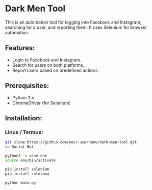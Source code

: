 # Dark Men Tool

This is an automation tool for logging into Facebook and Instagram, searching for a user, and reporting them. It uses Selenium for browser automation.

## Features:
- Login to Facebook and Instagram.
- Search for users on both platforms.
- Report users based on predefined actions.

## Prerequisites:
- Python 3.x
- ChromeDriver (for Selenium)

## Installation:

### Linux / Termux:

   ```bash
   git clone https://github.com/your-username/dark-men-tool.git
   cd Social-Bot

   python3 -m venv env
   source env/bin/activate

   pip install selenium
   pip install colorama

   python main.py  
